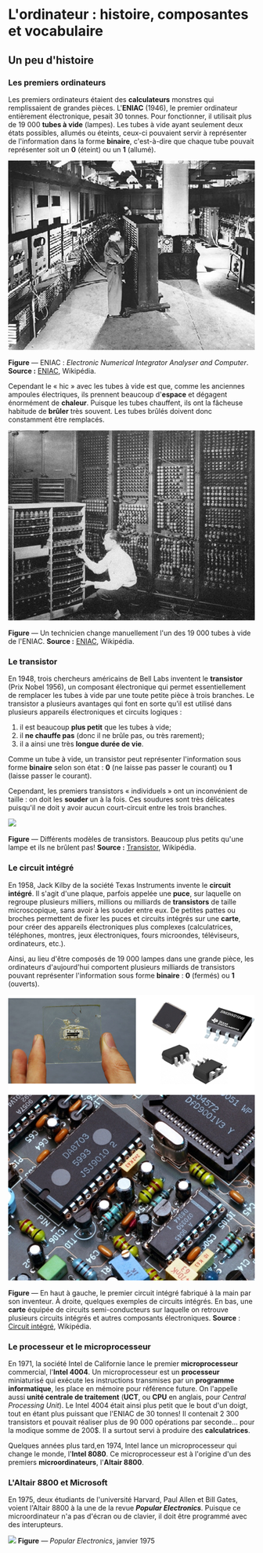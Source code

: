 # L'ordinateur : histoire, composantes et vocabulaire

## Un peu d'histoire

### Les premiers ordinateurs

Les premiers ordinateurs étaient des **calculateurs** monstres qui remplissaient de grandes pièces. L'**ENIAC** \(1946\), le premier ordinateur entièrement électronique, pesait 30 tonnes. Pour fonctionner, il utilisait plus de 19 000 **tubes à vide** \(lampes\). Les tubes à vide ayant seulement deux états possibles, allumés ou éteints, ceux-ci pouvaient servir à représenter de l'information dans la forme **binaire**, c'est-à-dire que chaque tube pouvait représenter soit un **0** \(éteint\) ou un **1** \(allumé\).

![](/assets/ENIAC.png)

**Figure** — ENIAC : _Electronic Numerical Integrator Analyser and Computer_. **Source :** [ENIAC](https://fr.wikipedia.org/wiki/ENIAC "Lien vers l&apos;article « ENIAC » sur Wikipédia"), Wikipédia.

Cependant le « hic » avec les tubes à vide est que, comme les anciennes ampoules électriques, ils prennent beaucoup d'**espace** et dégagent énormément de **chaleur**. Puisque les tubes chauffent, ils ont la fâcheuse habitude de **brûler** très souvent. Les tubes brûlés doivent donc constamment être remplacés.

![](/assets/ENIAC-technicien.png)

**Figure** — Un technicien change manuellement l'un des 19 000 tubes à vide de l'ENIAC. **Source :** [ENIAC](https://fr.wikipedia.org/wiki/ENIAC "Lien vers l&apos;article « ENIAC » sur Wikipédia"), Wikipédia.

### Le transistor

En 1948, trois chercheurs américains de Bell Labs inventent le **transistor** \(Prix Nobel 1956\), un composant électronique qui permet essentiellement de remplacer les tubes à vide par une toute petite pièce à trois branches. Le transistor a plusieurs avantages qui font en sorte qu'il est utilisé dans plusieurs appareils électroniques et circuits logiques :

1. il est beaucoup **plus petit** que les tubes à vide;
2. il **ne chauffe pas** \(donc il ne brûle pas, ou très rarement\);
3. il a ainsi une très **longue durée de vie**.

Comme un tube à vide, un transistor peut représenter l'information sous forme **binaire** selon son état : **0** \(ne laisse pas passer le courant\) ou **1** \(laisse passer le courant\).

Cependant, les premiers transistors « individuels » ont un inconvénient de taille : on doit les **souder** un à la fois. Ces soudures sont très délicates puisqu'il ne doit y avoir aucun court-circuit entre les trois branches.

![](https://upload.wikimedia.org/wikipedia/commons/thumb/5/5a/Transistors.agr.jpg/800px-Transistors.agr.jpg)

**Figure** — Différents modèles de transistors. Beaucoup plus petits qu'une lampe et ils ne brûlent pas! **Source :** [Transistor](https://fr.wikipedia.org/wiki/Transistor "Lien vers l&apos;article « Transistor » sur Wikipédia"), Wikipédia.

### Le circuit intégré

En 1958, Jack Kilby de la société Texas Instruments invente le **circuit intégré**. Il s'agit d'une plaque, parfois appelée une **puce**, sur laquelle on regroupe plusieurs milliers, millions ou milliards de **transistors** de taille microscopique, sans avoir à les souder entre eux. De petites pattes ou broches permettent de fixer les puces et circuits intégrés sur une **carte**, pour créer des appareils électroniques plus complexes \(calculatrices, téléphones, montres, jeux électroniques, fours microondes, téléviseurs, ordinateurs, etc.\).

Ainsi, au lieu d'être composés de 19 000 lampes dans une grande pièce, les ordinateurs d'aujourd'hui comportent plusieurs milliards de transistors pouvant représenter l'information sous forme **binaire** : **0** \(fermés\) ou **1** \(ouverts\).

![](/assets/circuit-integre.png)

**Figure** — En haut à gauche, le premier circuit intégré fabriqué à la main par son inventeur. À droite, quelques exemples de circuits intégrés. En bas, une **carte** équipée de circuits semi-conducteurs sur laquelle on retrouve plusieurs circuits intégrés et autres composants électroniques. **Source** : [Circuit intégré](https://fr.wikipedia.org/wiki/Circuit_intégré "Lien vers l&apos;article « Circuit intégré » sur Wikipédia"), Wikipédia.

### Le processeur et le microprocesseur

En 1971, la société Intel de Californie lance le premier **microprocesseur** commercial, l'**Intel 4004**. Un microprocesseur est un **processeur** miniaturisé qui exécute les instructions transmises par un **programme informatique**, les place en mémoire pour référence future. On l'appelle aussi **unité centrale de traitement** \(**UCT**, ou **CPU** en anglais, pour _Central Processing Unit_\). Le Intel 4004 était ainsi plus petit que le bout d'un doigt, tout en étant plus puissant que l'ENIAC de 30 tonnes! Il contenait 2&nbsp;300 transistors et pouvait réaliser plus de 90&nbsp;000 opérations par seconde... pour la modique somme de 200$. Il a surtout servi à produire des **calculatrices**.

Quelques années plus tard,en 1974, Intel lance un microprocesseur qui change le monde, l'**Intel 8080**. Ce microprocesseur est à l'origine d'un des premiers **microordinateurs**, l'**Altair 8800**.

### L'Altair 8800 et Microsoft
En 1975, deux étudiants de l'université Harvard, Paul Allen et Bill Gates, voient l'Altair 8800 à la une de la revue **_Popular Electronics_**. Puisque ce microordinateur n'a pas d'écran ou de clavier, il doit être programmé avec des interupteurs. 

![](https://upload.wikimedia.org/wikipedia/en/c/cb/Popular_Electronics_Cover_Jan_1975.jpg)
**Figure** — _Popular Electronics_, janvier 1975



